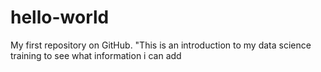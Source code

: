# hello-world
My first repository on GitHub. "This is an introduction to my data science training to see what information i can add
